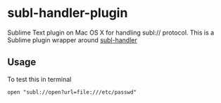 subl-handler-plugin
===================

Sublime Text plugin on Mac OS X for handling subl:// protocol. This is a Sublime plugin wrapper around [subl-handler](https://github.com/mauricelam/subl-handler)

Usage
-----
To test this in terminal

    open "subl://open?url=file:///etc/passwd"
